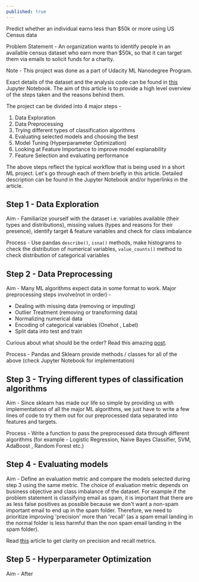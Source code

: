 ```yaml
---
published: true
---
```

Predict whether an individual earns less than $50k or more using US Census data

Problem Statement - An organization wants to identify people in an available census dataset who earn more than $50k, so that it can target them via emails to solicit funds for a charity.

Note - This project was done as a part of Udacity ML Nanodegree Program.

Exact details of the dataset and the analysis code can be found in [this](https://github.com/akshayjadiya/Udacity/blob/master/finding_donors.ipynb) Jupyter Notebook. The aim of this article is to provide a high level overview of the steps taken and the reasons behind them.

The project can be divided into 4 major steps - 

1. Data Exploration
2. Data Preprocessing
3. Trying different types of classification algorithms
4. Evaluating selected models and choosing the best
5. Model Tuning (Hyperparameter Optimization)
6. Looking at Feature Importance to improve model explanability
7. Feature Selection and evaluating performance

The above steps reflect the typical workflow that is being used in a short ML project. Let's go through each of them briefly in this article. Detailed description can be found in the Jupyter Notebook and/or hyperlinks in the article.

## Step 1 - Data Exploration
Aim - Familiarize yourself with the dataset i.e. variables available (their types and distributions), missing values (types and reasons for their presence), identify target & feature variables and check for class imbalance 

Process - Use pandas `describe()`, `isna()` methods, make histograms to check the distribution of numerical variables, `value_counts()` method to check distribution of categorical variables

## Step 2 - Data Preprocessing
Aim - Many ML algorithms expect data in some format to work. Major preprocessing steps involve(not in order) - 
- Dealing with missing data (removing or imputing)
- Outlier Treatment (removing or transforming data)
- Normalizing numerical data 
- Encoding of categorical variables (Onehot , Label)
- Split data into test and train

Curious about what should be the order? Read this amazing [post](https://machinelearningmastery.com/data-preparation-without-data-leakage/).

Process - Pandas and Sklearn provide methods / classes for all of the above (check Jupyter Notebook for implementation)

## Step 3 - Trying different types of classification algorithms
Aim - Since sklearn has made our life so simple by providing us with implementations of all the major ML algorithms, we just have to write a few lines of code to try them out for our preprocessed data separated into features and targets. 

Process - Write a function to pass the preprocessed data through different algorithms (for example - Logistic Regression, Naive Bayes Classifier, SVM, AdaBoost , Random Forest etc.)

## Step 4 - Evaluating models
Aim - Define an evaluation metric and compare the models selected during step 3 using the same metric. The choice of evaluation metric depends on business objective and class imbalance of the dataset. For example if the problem statement is classifying email as spam, it is important that there are as less false positives as possible because we don't want a non-spam important email to end up in the spam folder. Therefore, we need to prioritize improving 'precision' more than 'recall' (as a spam email landing in the normal folder is less harmful than the non spam email landing in the spam folder). 

Read [this](https://towardsdatascience.com/beyond-accuracy-precision-and-recall-3da06bea9f6c) article to get clarity on precision and recall metrics.

## Step 5 - Hyperparameter Optimization
Aim - After 


